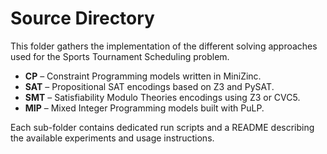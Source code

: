 # Source Directory

This folder gathers the implementation of the different solving approaches used for the Sports Tournament Scheduling problem.

- **CP** – Constraint Programming models written in MiniZinc.
- **SAT** – Propositional SAT encodings based on Z3 and PySAT.
- **SMT** – Satisfiability Modulo Theories encodings using Z3 or CVC5.
- **MIP** – Mixed Integer Programming models built with PuLP.

Each sub-folder contains dedicated run scripts and a README describing the available experiments and usage instructions.
